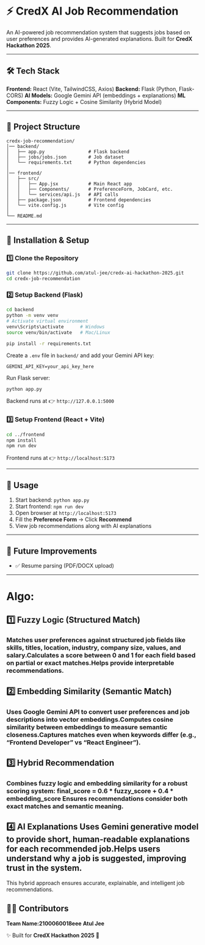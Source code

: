 # ⚡ CredX AI Job Recommendation

An AI-powered job recommendation system that suggests jobs based on user preferences and provides AI-generated explanations. Built for **CredX Hackathon 2025**.

---

## 🛠 Tech Stack

**Frontend:** React (Vite, TailwindCSS, Axios)
**Backend:** Flask (Python, Flask-CORS)
**AI Models:** Google Gemini API (embeddings + explanations)
**ML Components:** Fuzzy Logic + Cosine Similarity (Hybrid Model)

---

## 📂 Project Structure

```
credx-job-recommendation/
│── backend/
│   ├── app.py                # Flask backend
│   ├── jobs/jobs.json        # Job dataset
│   └── requirements.txt      # Python dependencies
│
│── frontend/
│   ├── src/
│   │   ├── App.jsx           # Main React app
│   │   ├── Components/       # PreferenceForm, JobCard, etc.
│   │   └── services/api.js   # API calls
│   ├── package.json          # Frontend dependencies
│   └── vite.config.js        # Vite config
│
└── README.md
```

---

## 🔧 Installation & Setup

### 1️⃣ Clone the Repository

```bash
git clone https://github.com/atul-jee/credx-ai-hackathon-2025.git
cd credx-job-recommendation
```

### 2️⃣ Setup Backend (Flask)

```bash
cd backend
python -m venv venv
# Activate virtual environment
venv\Scripts\activate      # Windows
source venv/bin/activate   # Mac/Linux

pip install -r requirements.txt
```

Create a `.env` file in `backend/` and add your Gemini API key:

```
GEMINI_API_KEY=your_api_key_here
```

Run Flask server:

```bash
python app.py
```

Backend runs at 👉 `http://127.0.0.1:5000`

### 3️⃣ Setup Frontend (React + Vite)

```bash
cd ../frontend
npm install
npm run dev
```

Frontend runs at 👉 `http://localhost:5173`

---

## 🚀 Usage

1. Start backend: `python app.py`
2. Start frontend: `npm run dev`
3. Open browser at `http://localhost:5173`
4. Fill the **Preference Form** → Click **Recommend**
5. View job recommendations along with AI explanations

---

## 📌 Future Improvements

* ✅ Resume parsing (PDF/DOCX upload)


---
# Algo:
## 1️⃣ Fuzzy Logic (Structured Match)

### Matches user preferences against structured job fields like skills, titles, location, industry, company size, values, and salary.Calculates a score between 0 and 1 for each field based on partial or exact matches.Helps provide interpretable recommendations.

## 2️⃣ Embedding Similarity (Semantic Match)

### Uses Google Gemini API to convert user preferences and job descriptions into vector embeddings.Computes cosine similarity between embeddings to measure semantic closeness.Captures matches even when keywords differ (e.g., “Frontend Developer” vs “React Engineer”).

## 3️⃣ Hybrid Recommendation

### Combines fuzzy logic and embedding similarity for a robust scoring system: final_score = 0.6 * fuzzy_score + 0.4 * embedding_score Ensures recommendations consider both exact matches and semantic meaning.

## 4️⃣ AI Explanations Uses Gemini generative model to provide short, human-readable explanations for each recommended job.Helps users understand why a job is suggested, improving trust in the system.
This hybrid approach ensures accurate, explainable, and intelligent job recommendations.
## 👨‍💻 Contributors
**Team Name:2100060018eee**
**Atul Jee**

✨ Built for **CredX Hackathon 2025** 🚀

